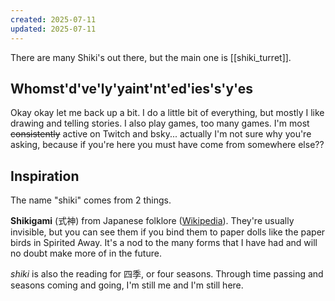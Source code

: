 ```yaml
---
created: 2025-07-11
updated: 2025-07-11
---
```

There are many Shiki's out there, but the main one is [[shiki_turret]].
## Whomst'd've'ly'yaint'nt'ed'ies's'y'es
Okay okay let me back up a bit. I do a little bit of everything, but mostly I like drawing and telling stories. I also play games, too many games. I'm most ~~consistently~~ active on Twitch and bsky... actually I'm not sure why you're asking, because if you're here you must have come from somewhere else??
## Inspiration
The name "shiki" comes from 2 things.

**Shikigami** (式神) from Japanese folklore ([Wikipedia](https://en.wikipedia.org/wiki/Shikigami)). They're usually invisible, but you can see them if you bind them to paper dolls like the paper birds in Spirited Away. It's a nod to the many forms that I have had and will no doubt make more of in the future.

*shiki* is also the reading for 四季, or four seasons. Through time passing and seasons coming and going, I'm still me and I'm still here.